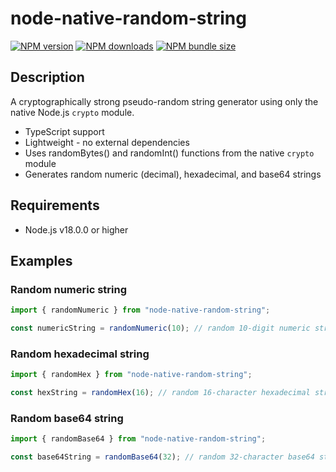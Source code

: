 # node-native-random-string

[![NPM version](https://img.shields.io/npm/v/node-native-random-string)](https://www.npmjs.com/package/node-native-random-string)
[![NPM downloads](https://img.shields.io/npm/dm/node-native-random-string)](https://www.npmjs.com/package/node-native-random-string)
[![NPM bundle size](https://img.shields.io/bundlephobia/min/node-native-random-string)](https://www.npmjs.com/package/node-native-random-string)

## Description

A cryptographically strong pseudo-random string generator using only the native Node.js `crypto` module.

-   TypeScript support
-   Lightweight - no external dependencies
-   Uses randomBytes() and randomInt() functions from the native `crypto` module
-   Generates random numeric (decimal), hexadecimal, and base64 strings

## Requirements

-   Node.js v18.0.0 or higher

## Examples

### Random numeric string

```typescript
import { randomNumeric } from "node-native-random-string";

const numericString = randomNumeric(10); // random 10-digit numeric string
```

### Random hexadecimal string

```typescript
import { randomHex } from "node-native-random-string";

const hexString = randomHex(16); // random 16-character hexadecimal string
```

### Random base64 string

```typescript
import { randomBase64 } from "node-native-random-string";

const base64String = randomBase64(32); // random 32-character base64 string
```
